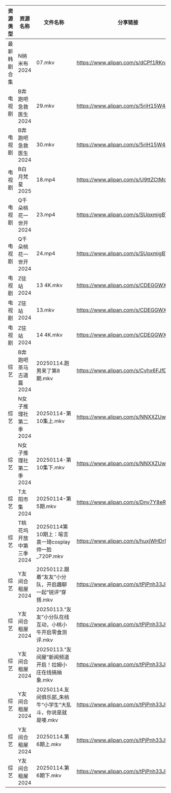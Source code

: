 | 资源类型   | 资源名称           | 文件名称                                   | 分享链接                                 | 更新时间                |
| ------ | -------------- | -------------------------------------- | ------------------------------------ | ------------------- |
| 最新韩剧合集 | N纳米布2024       | 07.mkv                                 | https://www.alipan.com/s/dCPf1RKn4NH | 2025-01-14 00:06:07 |
| 电视剧    | B奔跑吧急救医生2024   | 29.mkv                                 | https://www.alipan.com/s/5riH15W4qmn | 2025-01-14 00:05:04 |
| 电视剧    | B奔跑吧急救医生2024   | 30.mkv                                 | https://www.alipan.com/s/5riH15W4qmn | 2025-01-14 00:05:04 |
| 电视剧    | B白月梵星2025      | 18.mp4                                 | https://www.alipan.com/s/U9ttZCtMcMf | 2025-01-14 19:05:11 |
| 电视剧    | Q千朵桃花一世开2024   | 23.mp4                                 | https://www.alipan.com/s/SUpxmigBTJm | 2025-01-14 16:06:07 |
| 电视剧    | Q千朵桃花一世开2024   | 24.mp4                                 | https://www.alipan.com/s/SUpxmigBTJm | 2025-01-14 16:06:07 |
| 电视剧    | Z驻站2024        | 13 4K.mkv                              | https://www.alipan.com/s/CDEGGWXTVZe | 2025-01-14 00:06:48 |
| 电视剧    | Z驻站2024        | 13.mkv                                 | https://www.alipan.com/s/CDEGGWXTVZe | 2025-01-14 00:06:47 |
| 电视剧    | Z驻站2024        | 14 4K.mkv                              | https://www.alipan.com/s/CDEGGWXTVZe | 2025-01-14 00:06:47 |
| 综艺     | B奔跑吧茶马古道篇2024  | 20250114.跑男来了第8期.mkv                   | https://www.alipan.com/s/Cvhx6FJfDYP | 2025-01-14 16:06:42 |
| 综艺     | N女子推理社第二季2024  | 20250114-第10集上.mkv                     | https://www.alipan.com/s/NNXXZUw3FNE | 2025-01-14 16:07:36 |
| 综艺     | N女子推理社第二季2024  | 20250114-第10集下.mkv                     | https://www.alipan.com/s/NNXXZUw3FNE | 2025-01-14 16:07:36 |
| 综艺     | T太阳市集2024      | 20250114-第5期.mkv                       | https://www.alipan.com/s/Dny7Y8eRfii | 2025-01-14 16:07:56 |
| 综艺     | T桃花坞开放中第三季2024 | 20250114第10期上：喻言袁一琦cosplay帅一脸_720P.mkv | https://www.alipan.com/s/huxjWHDrNBn | 2025-01-14 19:08:08 |
| 综艺     | Y友间合租屋2024     | 20250112.跟着“友友”小分队，开启趣聊一起“锐评”穿搭.mkv    | https://www.alipan.com/s/tPjPnh33JDD | 2025-01-14 16:09:00 |
| 综艺     | Y友间合租屋2024     | 20250113.“友友”小分队在线互动，小桃小牛开启零食测评.mkv    | https://www.alipan.com/s/tPjPnh33JDD | 2025-01-14 16:09:00 |
| 综艺     | Y友间合租屋2024     | 20250113.“友间屋”新闻频道开启！拉姆小庄在线搞抽象.mkv     | https://www.alipan.com/s/tPjPnh33JDD | 2025-01-14 16:08:59 |
| 综艺     | Y友间合租屋2024     | 20250114.友间俱乐部_朱桃牛“小学生”大乱斗，你说是就是喽.mkv  | https://www.alipan.com/s/tPjPnh33JDD | 2025-01-14 16:08:59 |
| 综艺     | Y友间合租屋2024     | 20250114.第6期上.mkv                      | https://www.alipan.com/s/tPjPnh33JDD | 2025-01-14 16:08:59 |
| 综艺     | Y友间合租屋2024     | 20250114.第6期下.mkv                      | https://www.alipan.com/s/tPjPnh33JDD | 2025-01-14 16:08:59 |
